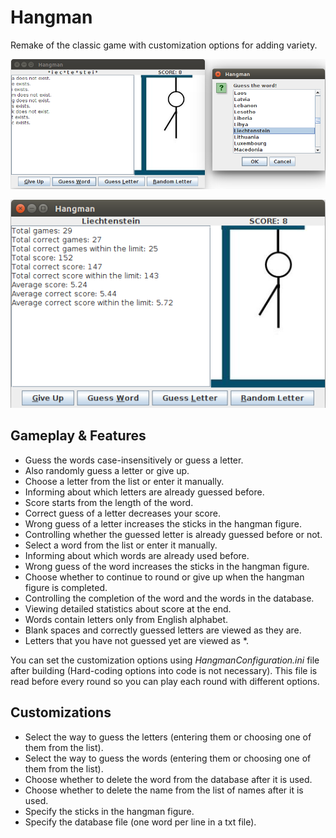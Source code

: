 # Hangman

Remake of the classic game with customization options for adding variety.

![main](screenshots/main.png)

![statistics](screenshots/statistics.png)

## Gameplay & Features

- Guess the words case-insensitively or guess a letter.
- Also randomly guess a letter or give up.
- Choose a letter from the list or enter it manually.
- Informing about which letters are already guessed before.
- Score starts from the length of the word.
- Correct guess of a letter decreases your score.
- Wrong guess of a letter increases the sticks in the hangman figure.
- Controlling whether the guessed letter is already guessed before or not.
- Select a word from the list or enter it manually.
- Informing about which words are already used before.
- Wrong guess of the word increases the sticks in the hangman figure.
- Choose whether to continue to round or give up when the hangman figure is completed.
- Controlling the completion of the word and the words in the database.
- Viewing detailed statistics about score at the end.
- Words contain letters only from English alphabet.
- Blank spaces and correctly guessed letters are viewed as they are.
- Letters that you have not guessed yet are viewed as \*.

You can set the customization options using _HangmanConfiguration.ini_ file after building (Hard-coding options into code is not necessary). This file is read before every round so you can play each round with different options.

## Customizations

- Select the way to guess the letters (entering them or choosing one of them from the list).
- Select the way to guess the words (entering them or choosing one of them from the list).
- Choose whether to delete the word from the database after it is used.
- Choose whether to delete the name from the list of names after it is used.
- Specify the sticks in the hangman figure.
- Specify the database file (one word per line in a txt file).
